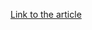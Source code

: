 [Link to the article](https://hornetsecurity.com/en/threat-research/bazarloader-campaign-with-fake-termination-emails/)

